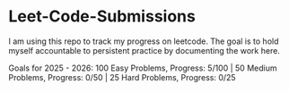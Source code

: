 # Leet-Code-Submissions
I am using this repo to track my progress on leetcode. The goal is to hold myself accountable to persistent practice by documenting the work here.

Goals for 2025 - 2026:
  100 Easy Problems, Progress: 5/100 |
  50 Medium Problems, Progress: 0/50 |
  25 Hard Problems, Progress: 0/25
